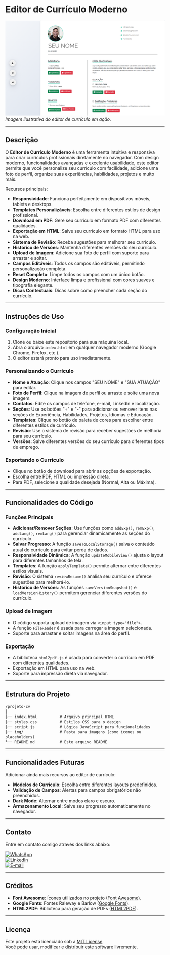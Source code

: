 
# **Editor de Currículo Moderno**

![Thumbnail](img/curriculo.png)  
*Imagem ilustrativa do editor de currículo em ação.*

---

## **Descrição**

O **Editor de Currículo Moderno** é uma ferramenta intuitiva e responsiva para criar currículos profissionais diretamente no navegador. Com design moderno, funcionalidades avançadas e excelente usabilidade, este editor permite que você personalize seu currículo com facilidade, adicione uma foto de perfil, organize suas experiências, habilidades, projetos e muito mais.

Recursos principais:
- **Responsividade**: Funciona perfeitamente em dispositivos móveis, tablets e desktops.
- **Templates Personalizáveis**: Escolha entre diferentes estilos de design profissional.
- **Download em PDF**: Gere seu currículo em formato PDF com diferentes qualidades.
- **Exportação em HTML**: Salve seu currículo em formato HTML para uso na web.
- **Sistema de Revisão**: Receba sugestões para melhorar seu currículo.
- **Histórico de Versões**: Mantenha diferentes versões do seu currículo.
- **Upload de Imagem**: Adicione sua foto de perfil com suporte para arrastar e soltar.
- **Campos Editáveis**: Todos os campos são editáveis, permitindo personalização completa.
- **Reset Completo**: Limpe todos os campos com um único botão.
- **Design Moderno**: Interface limpa e profissional com cores suaves e tipografia elegante.
- **Dicas Contextuais**: Dicas sobre como preencher cada seção do currículo.

---

## **Instruções de Uso**

### **Configuração Inicial**
1. Clone ou baixe este repositório para sua máquina local.
2. Abra o arquivo `index.html` em qualquer navegador moderno (Google Chrome, Firefox, etc.).
3. O editor estará pronto para uso imediatamente.

### **Personalizando o Currículo**
- **Nome e Atuação**: Clique nos campos "SEU NOME" e "SUA ATUAÇÃO" para editar.
- **Foto de Perfil**: Clique na imagem de perfil ou arraste e solte uma nova imagem.
- **Contatos**: Edite os campos de telefone, e-mail, LinkedIn e localização.
- **Seções**: Use os botões "+" e "-" para adicionar ou remover itens nas seções de Experiência, Habilidades, Projetos, Idiomas e Educação.
- **Templates**: Clique no botão de paleta de cores para escolher entre diferentes estilos de currículo.
- **Revisão**: Use o sistema de revisão para receber sugestões de melhoria para seu currículo.
- **Versões**: Salve diferentes versões do seu currículo para diferentes tipos de emprego.

### **Exportando o Currículo**
- Clique no botão de download para abrir as opções de exportação.
- Escolha entre PDF, HTML ou impressão direta.
- Para PDF, selecione a qualidade desejada (Normal, Alta ou Máxima).

---

## **Funcionalidades do Código**

### **Funções Principais**
- **Adicionar/Remover Seções**: Use funções como `addExp()`, `remExp()`, `addLang()`, `remLang()` para gerenciar dinamicamente as seções do currículo.
- **Salvar Progresso**: A função `saveToLocalStorage()` salva o conteúdo atual do currículo para evitar perda de dados.
- **Responsividade Dinâmica**: A função `updateMobileView()` ajusta o layout para diferentes tamanhos de tela.
- **Templates**: A função `applyTemplate()` permite alternar entre diferentes estilos visuais.
- **Revisão**: O sistema `reviewResume()` analisa seu currículo e oferece sugestões para melhorá-lo.
- **Histórico de Versões**: As funções `saveVersionSnapshot()` e `loadVersionHistory()` permitem gerenciar diferentes versões do currículo.

### **Upload de Imagem**
- O código suporta upload de imagem via `<input type="file">`.
- A função `FileReader` é usada para carregar a imagem selecionada.
- Suporte para arrastar e soltar imagens na área do perfil.

### **Exportação**
- A biblioteca `html2pdf.js` é usada para converter o currículo em PDF com diferentes qualidades.
- Exportação em HTML para uso na web.
- Suporte para impressão direta via navegador.

---

## **Estrutura do Projeto**

```
/projeto-cv
│
├── index.html          # Arquivo principal HTML
├── styles.css          # Estilos CSS para o design
├── script.js           # Lógica JavaScript para funcionalidades
├── img/                # Pasta para imagens (como ícones ou placeholders)
└── README.md           # Este arquivo README
```

---

## **Funcionalidades Futuras**

Adicionar ainda mais recursos ao editor de currículo:
- **Modelos de Currículo**: Escolha entre diferentes layouts predefinidos.
- **Validação de Campos**: Alertas para campos obrigatórios não preenchidos.
- **Dark Mode**: Alternar entre modos claro e escuro.
- **Armazenamento Local**: Salve seu progresso automaticamente no navegador.

---

## **Contato**

Entre em contato comigo através dos links abaixo:

[![WhatsApp](https://img.shields.io/badge/WhatsApp-25D366?style=for-the-badge&logo=whatsapp&logoColor=white)](https://api.whatsapp.com/send?phone=+5548991604054)  
[![LinkedIn](https://img.shields.io/badge/LinkedIn-0A66C2?style=for-the-badge&logo=linkedin&logoColor=white)](https://www.linkedin.com/in/alexandre-liberato-32179624b/)  
[![E-mail](https://img.shields.io/badge/E--mail-D14836?style=for-the-badge&logo=gmail&logoColor=white)](mailto:alexandreliberatto@gmail.com)

---

## **Créditos**

- **Font Awesome**: Ícones utilizados no projeto ([Font Awesome](https://fontawesome.com/)).
- **Google Fonts**: Fontes Raleway e Barlow ([Google Fonts](https://fonts.google.com/)).
- **HTML2PDF**: Biblioteca para geração de PDFs ([HTML2PDF](https://github.com/eKoopmans/html2pdf.js)).

---

## **Licença**

Este projeto está licenciado sob a [MIT License](https://opensource.org/licenses/MIT).  
Você pode usar, modificar e distribuir este software livremente.
